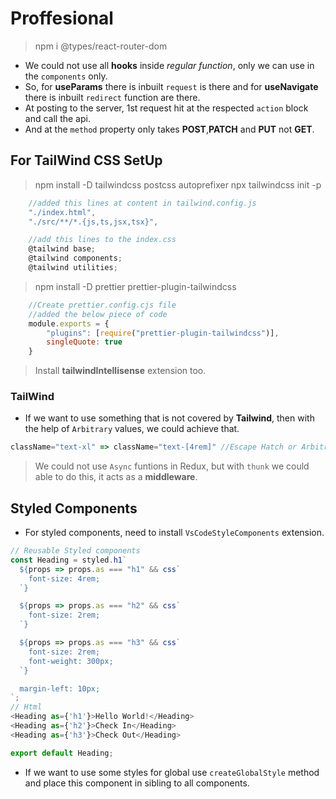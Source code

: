 # Proffesional

> npm i @types/react-router-dom

* We could not use all **hooks** inside *regular function*, only we can use in the `components` only.
* So, for **useParams** there is inbuilt `request` is there and for **useNavigate** there is inbuilt `redirect` function are there.
* At posting to the server, 1st request hit at the respected `action` block and call the api.
* And at the `method` property only takes **POST**,**PATCH** and **PUT** not **GET**.

## For TailWind CSS SetUp
> npm install -D tailwindcss postcss autoprefixer
> npx tailwindcss init -p

```javascript
    //added this lines at content in tailwind.config.js
    "./index.html",
    "./src/**/*.{js,ts,jsx,tsx}",

    //add this lines to the index.css
    @tailwind base;
    @tailwind components;
    @tailwind utilities;
```

> npm install -D prettier prettier-plugin-tailwindcss
```javascript
    //Create prettier.config.cjs file
    //added the below piece of code
    module.exports = {
        "plugins": [require("prettier-plugin-tailwindcss")],
        singleQuote: true
    }
```

> Install **tailwindIntellisense** extension too.

### TailWind
* If we want to use something that is not covered by **Tailwind**, then with the help of `Arbitrary` values, we could achieve that.
```javascript
className="text-xl" => className="text-[4rem]" //Escape Hatch or Arbitrary values
```

> We could not use `Async` funtions in Redux, but with `thunk` we could able to do this, it acts as a **middleware**.

## Styled Components

* For styled components, need to install `VsCodeStyleComponents` extension.

```javascript
// Reusable Styled components
const Heading = styled.h1`
  ${props => props.as === "h1" && css`
    font-size: 4rem;
  `}

  ${props => props.as === "h2" && css`
    font-size: 2rem;
  `}

  ${props => props.as === "h3" && css`
    font-size: 2rem;
    font-weight: 300px;
  `}

  margin-left: 10px;
`;
// Html
<Heading as={'h1'}>Hello World!</Heading>
<Heading as={'h2'}>Check In</Heading>
<Heading as={'h3'}>Check Out</Heading>

export default Heading;
```

* If we want to use some styles for global use `createGlobalStyle` method and place this component in sibling to all components.